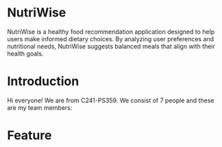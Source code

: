 # NutriWise
NutriWise is a healthy food recommendation application designed to help users make informed dietary choices. By analyzing user preferences and nutritional needs, NutriWise suggests balanced meals that align with their health goals.

# Introduction
Hi everyone! We are from C241-PS359. We consist of 7 people and these are my team members:

# Feature
